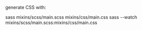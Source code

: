 generate CSS with: 


sass mixins/scss/main.scss mixins/css/main.css
sass --watch mixins/scss/main.scss:mixins/css/main.css